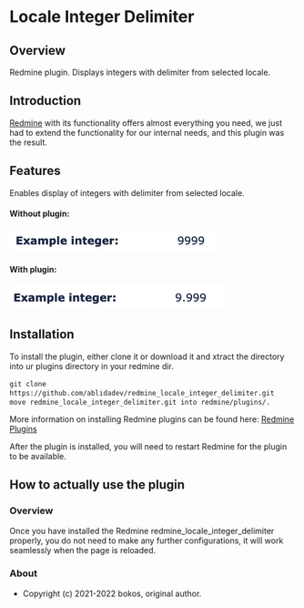 # Locale Integer Delimiter

## Overview

Redmine plugin. Displays integers with delimiter from selected locale.

## Introduction

[Redmine](http://www.redmine.org) with its functionality offers almost everything you need, we just had to extend the functionality for our internal needs, and this plugin was the result.

## Features

Enables display of integers with delimiter from selected locale.

#### Without plugin:
![](screenshots/example-integer-without-plugin.png "Screenshot of example integer field without plugin.")

#### With plugin:
![](screenshots/example-integer-with-plugin.png "Screenshot of example integer field with plugin.")

## Installation

To install the plugin, either clone it or download it and  xtract the directory into ur plugins directory in your redmine dir.

    git clone https://github.com/ablidadev/redmine_locale_integer_delimiter.git
    move redmine_locale_integer_delimiter.git into redmine/plugins/.

More information on installing Redmine plugins can be found here: [Redmine Plugins](http://www.redmine.org/wiki/redmine/Plugins)

After the plugin is installed, you will need to restart Redmine for the plugin to be available.

## How to actually use the plugin

### Overview

Once you have installed the Redmine redmine_locale_integer_delimiter properly, you do not need to make any further configurations, it will work seamlessly when the page is reloaded.

### About

* Copyright (c) 2021-2022 bokos, original author.
